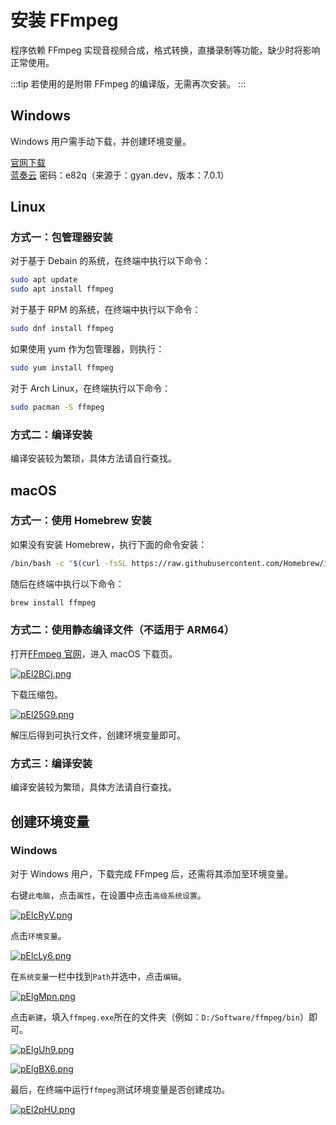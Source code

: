 # 安装 FFmpeg
程序依赖 FFmpeg 实现音视频合成，格式转换，直播录制等功能，缺少时将影响正常使用。

:::tip
若使用的是附带 FFmpeg 的编译版，无需再次安装。
:::

## Windows 
Windows 用户需手动下载，并创建环境变量。

[官网下载](https://ffmpeg.org/)  
[蓝奏云](https://wwx.lanzout.com/iW4GP2azpdzg) 密码：e82q（来源于：gyan.dev，版本：7.0.1）

## Linux
### 方式一：包管理器安装
对于基于 Debain 的系统，在终端中执行以下命令：
```bash
sudo apt update
sudo apt install ffmpeg
```

对于基于 RPM 的系统，在终端中执行以下命令：
```bash
sudo dnf install ffmpeg
```

如果使用 yum 作为包管理器，则执行：
```bash
sudo yum install ffmpeg
```

对于 Arch Linux，在终端执行以下命令：
```bash
sudo pacman -S ffmpeg
```

### 方式二：编译安装
编译安装较为繁琐，具体方法请自行查找。

## macOS
### 方式一：使用 Homebrew 安装
如果没有安装 Homebrew，执行下面的命令安装：
```bash
/bin/bash -c "$(curl -fsSL https://raw.githubusercontent.com/Homebrew/install/HEAD/install.sh)"
```

随后在终端中执行以下命令：
```bash
brew install ffmpeg
```

### 方式二：使用静态编译文件（不适用于 ARM64）
打开[FFmpeg 官网](https://ffmpeg.org/)，进入 macOS 下载页。

[![pEl2BCj.png](https://s21.ax1x.com/2025/02/23/pEl2BCj.png)](https://imgse.com/i/pEl2BCj)

下载压缩包。

[![pEl25G9.png](https://s21.ax1x.com/2025/02/23/pEl25G9.png)](https://imgse.com/i/pEl25G9)

解压后得到可执行文件，创建环境变量即可。

### 方式三：编译安装
编译安装较为繁琐，具体方法请自行查找。

## 创建环境变量
### Windows
对于 Windows 用户，下载完成 FFmpeg 后，还需将其添加至环境变量。

右键`此电脑`，点击`属性`，在设置中点击`高级系统设置`。

[![pElcRyV.png](https://s21.ax1x.com/2025/02/23/pElcRyV.png)](https://imgse.com/i/pElcRyV)

点击`环境变量`。

[![pElcLy6.png](https://s21.ax1x.com/2025/02/23/pElcLy6.png)](https://imgse.com/i/pElcLy6)

在`系统变量`一栏中找到`Path`并选中，点击`编辑`。

[![pElgMpn.png](https://s21.ax1x.com/2025/02/23/pElgMpn.png)](https://imgse.com/i/pElgMpn)

点击`新建`，填入`ffmpeg.exe`所在的文件夹（例如：`D:/Software/ffmpeg/bin`）即可。

[![pElgUh9.png](https://s21.ax1x.com/2025/02/23/pElgUh9.png)](https://imgse.com/i/pElgUh9)

[![pElgBX6.png](https://s21.ax1x.com/2025/02/23/pElgBX6.png)](https://imgse.com/i/pElgBX6)

最后，在终端中运行`ffmpeg`测试环境变量是否创建成功。

[![pEl2pHU.png](https://s21.ax1x.com/2025/02/23/pEl2pHU.png)](https://imgse.com/i/pEl2pHU)
